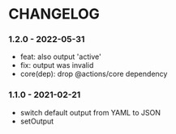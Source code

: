 # CHANGELOG

### 1.2.0 - 2022-05-31

- feat: also output 'active'
- fix: output was invalid
- core(dep): drop @actions/core dependency


### 1.1.0 - 2021-02-21

- switch default output from YAML to JSON
- setOutput